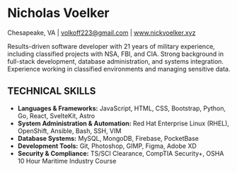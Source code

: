 # Nicholas Voelker
Chesapeake, VA | volkoff223@gmail.com | www.nickvoelker.xyz

Results-driven software developer with 21 years of military experience, including classified projects with NSA, FBI, and CIA. Strong background in full-stack development, database administration, and systems integration. Experience working in classified environments and managing sensitive data.

## TECHNICAL SKILLS

- **Languages & Frameworks:** JavaScript, HTML, CSS, Bootstrap, Python, Go, React, SvelteKit, Astro
- **System Administration & Automation:** Red Hat Enterprise Linux (RHEL), OpenShift, Ansible, Bash, SSH, VIM
- **Database Systems:** MySQL, MongoDB, Firebase, PocketBase
- **Development Tools:** Git, Photoshop, GIMP, Figma, Adobe XD
- **Security & Compliance:** TS/SCI Clearance, CompTIA Security+, OSHA 10 Hour Maritime Industry Course

